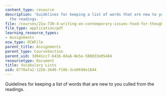 ```yaml
---
content_type: resource
description: 'Guidelines for keeping a list of words that are new to you culled from
  the readings. '
file: /courses/21w-730-4-writing-on-contemporary-issues-food-for-thought-writing-and-reading-about-the-cultures-of-food-fall-2008/8778afa212262646f18b3ce0698e1844_vocab_assignmt.pdf
file_type: application/pdf
learning_resource_types:
- Assignments
ocw_type: OCWFile
parent_title: Assignments
parent_type: CourseSection
parent_uid: 3d941cc7-6416-04a6-8e5e-580833e05484
resourcetype: Document
title: Vocabulary Lists
uid: 8778afa2-1226-2646-f18b-3ce0698e1844
---
```

Guidelines for keeping a list of words that are new to you culled from the readings. 

